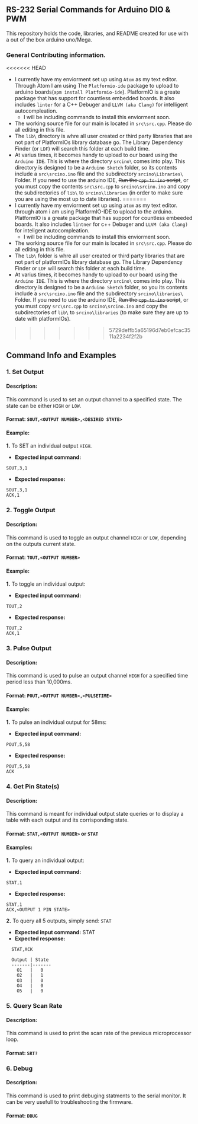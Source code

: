 ## __RS-232 Serial Commands for Arduino DIO & PWM__
This repository holds the code, libraries, and README created for use with a out of the box arduino uno/Mega.

### General Contributing information.
<<<<<<< HEAD
* I currently have my enviorment set up using `Atom` as my text editor. Through Atom I am using The `Platformio-ide` package to upload to arduino boards(`apm install Platformio-ide`). PlatformIO is a greate package that has support for countless embedded boards. It also includes `linter` for a C++ Debuger and `LLVM (aka Clang)` for intelligent autocompleation.
  - I will be including commands to install this enviorment soon.
* The working source file for our main is located in `src\src.cpp`. Please do all editing in this file.
* The `lib\` directory is whre all user created or third party libraries that are not part of PlatformIOs library database go. The Library Dependency Finder (or `LDF`) will search this folder at each build time.
* At varius times, it becomes handy to upload to our board using the `Arduino IDE`. This is where the directory `srcino\` comes into play. This directory is designed to be a `Arduino Sketch` folder, so its contents include a `src\srcino.ino` file and the subdirectory `srcino\Libraries\` Folder. If you need to use the arduino IDE, ~~Run the `cpp-to-ino` script~~, or you must copy the contents `src\src.cpp` to `srcino\srcino.ino` and copy the subdirectories of `lib\` to `srcino\libraries` (in order to make sure you are using the most up to date libraries).
=======
* I currently have my enviorment set up using `atom` as my text editor. through atom i am using PlatformIO-IDE to upload to the arduino. PlatformIO is a greate package that has support for countless embeeded boards. It also includes `lintner` for c++ Debuger and `LLVM (aka Clang)` for inteligent autocompleation.
  - I will be including commands to install this enviorment soon.
* The working source file for our main is located in `src\src.cpp`. Please do all editing in this file.
* The `lib\` folder is whre all user created or third party libraries that are not part of platformIOs library database go. The Library Dependency Finder or `LDF` will search this folder at each build time.
* At varius times, it becomes handy to upload to our board using the `Arduino IDE`. This is where the directory `srcino\` comes into play. This directory is designed to be a `Arduino Sketch` folder, so you its contents include a `src\srcino.ino` file and the subdirectory `srcino\libraries\` Folder. If you need to use the arduino IDE, ~~Run the `cpp-to-ino` script~~, or you must copy `src\src.cpp` to `srcino\srcino.ino` and copy the subdirectories of `lib\` to `srcino\libraries` (to make sure they are up to date with platformIOs).
>>>>>>> 5729deffb5a65196d7eb0efcac3511a2234f2f2b


## Command Info and Examples
### 1. Set Output

#### Description:
This command is used to set an output channel to a specified state. The state can be either `HIGH` or `LOW`.

#### Format: `SOUT,<OUTPUT NUMBER>,<DESIRED STATE>`

#### Example:

__1.__ To SET an individual output `HIGH`.
* __Expected input command:__
```
SOUT,3,1
```
* __Expected response:__
```
SOUT,3,1
ACK,1
```

### 2. Toggle Output

#### Description:
This command is used to toggle an output channel `HIGH` or `LOW`, depending on the outputs current state.

#### Format: `TOUT,<OUTPUT NUMBER>`

#### Example:

__1.__ To toggle an individual output:
* __Expected input command:__
```
TOUT,2
```
* __Expected response:__
```
TOUT,2
ACK,1
```

### 3. Pulse Output

#### Description:
This command is used to pulse an output channel `HIGH` for a specified time period less than 10,000ms.

#### Format: `POUT,<OUTPUT NUMBER>,<PULSETIME>`

#### Example:

__1.__ To pulse an individual output for 58ms:
* __Expected input command:__
```
POUT,5,58
```
* __Expected response:__
```
POUT,5,58
ACK
```

### 4. Get Pin State(s)

#### Description:
This command is meant for individual output state queries or to display a table with each output and its corrisponding state.

#### Format: `STAT,<OUTPUT NUMBER>` or `STAT`

#### Examples:

__1.__ To query an individual output:
* __Expected input command:__
```
STAT,1
```
* __Expected response:__
```
STAT,1
ACK,<OUTPUT 1 PIN STATE>
```


__2.__ To query all 5 outputs, simply send:  `STAT`
* __Expected input command:__
      STAT
* __Expected response:__
```
  STAT,ACK

  Output | State
  -------|-------
    O1   |   0
    O2   |   1
    O3   |   0
    O4   |   0
    O5   |   0
```

### 5. Query Scan Rate

#### Description:
This command is used to print the scan rate of the previous microprocessor loop.

#### Format: `SRT?`


### 6. Debug

#### Description:
This command is used to print debuging statments to the serial monitor. It can be very usefull to troubleshooting the firmware.

#### Format: `DBUG`

